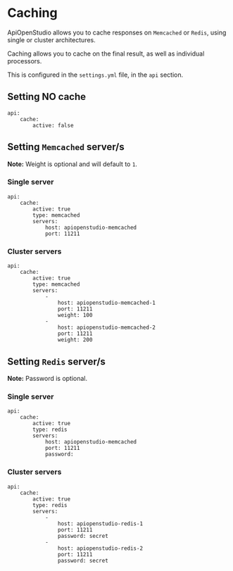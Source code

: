 Caching
=======

ApiOpenStudio allows you to cache responses on `Memcached` or `Redis`, using
single or cluster architectures.

Caching allows you to cache on the final result, as well as individual
processors.

This is configured in the `settings.yml` file, in the `api` section.

Setting NO cache
----------------

    api:
        cache:
            active: false

Setting `Memcached` server/s
----------------------------

**Note:** Weight is optional and will default to `1`. 

### Single server

    api:
        cache:
            active: true
            type: memcached
            servers:
                host: apiopenstudio-memcached
                port: 11211

### Cluster servers

    api:
        cache:
            active: true
            type: memcached
            servers:
                -
                    host: apiopenstudio-memcached-1
                    port: 11211
                    weight: 100
                -
                    host: apiopenstudio-memcached-2
                    port: 11211
                    weight: 200

Setting `Redis` server/s
----------------------------

**Note:** Password is optional.

### Single server

    api:
        cache:
            active: true
            type: redis
            servers:
                host: apiopenstudio-memcached
                port: 11211
                password:

### Cluster servers

    api:
        cache:
            active: true
            type: redis
            servers:
                -
                    host: apiopenstudio-redis-1
                    port: 11211
                    password: secret
                -
                    host: apiopenstudio-redis-2
                    port: 11211
                    password: secret
